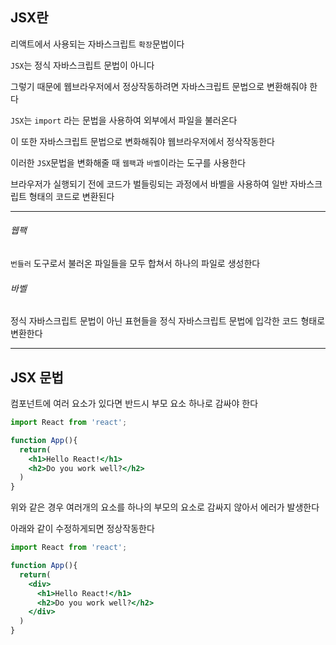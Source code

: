 ## JSX란
  
리액트에서 사용되는 자바스크립트 `확장`문법이다  
  
`JSX`는 정식 자바스크립트 문법이 아니다  
  
그렇기 때문에 웹브라우저에서 정상작동하려면 자바스크립트 문법으로 변환해줘야 한다  
  
`JSX`는 `import` 라는 문법을 사용하여 외부에서 파일을 불러온다  
  
이 또한 자바스크립트 문법으로 변화해줘야 웹브라우저에서 정삭작동한다  
  
이러한 `JSX`문법을 변화해줄 때 `웹팩`과 `바벨`이라는 도구를 사용한다  
  
브라우저가 실행되기 전에 코드가 벌들링되는 과정에서 바벨을 사용하여 일반 자바스크립트 형태의 코드로 변환된다  
  
---  
  
###### 웹팩

`번들러` 도구로서 불러온 파일들을 모두 합쳐서 하나의 파일로 생성한다  
  
###### 바벨  
  
정식 자바스크립트 문법이 아닌 표현들을 정식 자바스크립트 문법에 입각한 코드 형태로 변환한다  
  
---  
  
## JSX 문법  
  
컴포넌트에 여러 요소가 있다면 반드시 부모 요소 하나로 감싸야 한다  
```jsx
import React from 'react';

function App(){
  return(
    <h1>Hello React!</h1>
    <h2>Do you work well?</h2>
  )
}
```  
  
위와 같은 경우 여러개의 요소를 하나의 부모의 요소로 감싸지 않아서 에러가 발생한다  
  
아래와 같이 수정하게되면 정상작동한다  
  
```jsx
import React from 'react';

function App(){
  return(
    <div>
      <h1>Hello React!</h1>
      <h2>Do you work well?</h2>
    </div>
  )
}
```  
